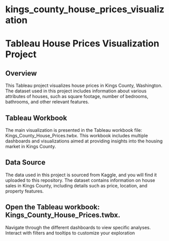 # kings_county_house_prices_visualization

# Tableau House Prices Visualization Project
## Overview
This Tableau project visualizes house prices in Kings County, Washington. The dataset used in this project includes information about various attributes of houses, such as square footage, number of bedrooms, bathrooms, and other relevant features.

## Tableau Workbook
The main visualization is presented in the Tableau workbook file: Kings_County_House_Prices.twbx. This workbook includes multiple dashboards and visualizations aimed at providing insights into the housing market in Kings County.

## Data Source
The data used in this project is sourced from Kaggle, and you will find it uploaded to this repository. The dataset contains information on house sales in Kings County, including details such as price, location, and property features.

## Open the Tableau workbook: Kings_County_House_Prices.twbx.
Navigate through the different dashboards to view specific analyses.
Interact with filters and tooltips to customize your exploration
